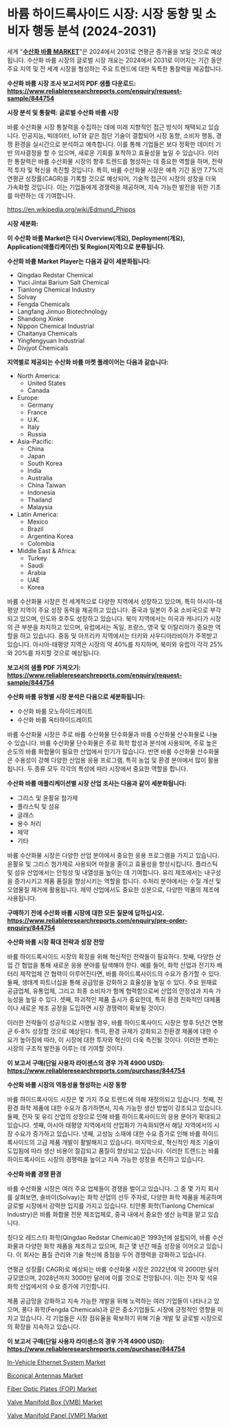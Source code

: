 <p><h1>바륨 하이드록사이드 시장: 시장 동향 및 소비자 행동 분석 (2024-2031)</h1></p><p>세계 "<strong><a href="https://www.reliableresearchreports.com/barium-hydroxide-r844754?utm_campaign=105&utm_medium=8&utm_source=Github&utm_content=ia&utm_term=11102024&utm_id=barium-hydroxide">수산화 바륨 MARKET</a></strong>"은 2024에서 2031로 연평균 증가율을 보일 것으로 예상됩니다. 수산화 바륨 시장의 글로벌 시장 개요는 2024에서 2031로 이어지는 기간 동안 주요 지역 및 전 세계 시장을 형성하는 주요 트렌드에 대한 독특한 통찰력을 제공합니다.</p>
<p><strong>수산화 바륨 시장 조사 보고서의 PDF 샘플 다운로드: <a href="https://www.reliableresearchreports.com/enquiry/request-sample/844754?utm_campaign=105&utm_medium=8&utm_source=Github&utm_content=ia&utm_term=11102024&utm_id=barium-hydroxide">https://www.reliableresearchreports.com/enquiry/request-sample/844754</a></strong></p>
<p><strong>시장 분석 및 통찰력: 글로벌 수산화 바륨 시장</strong></p>
<p><p>바륨 수산화물 시장 통찰력을 수집하는 데에 미래 지향적인 접근 방식이 채택되고 있습니다. 인공지능, 빅데이터, IoT와 같은 첨단 기술이 결합되어 시장 동향, 소비자 행동, 경쟁 환경을 실시간으로 분석하고 예측합니다. 이를 통해 기업들은 보다 정확한 데이터 기반 의사결정을 할 수 있으며, 새로운 기회를 포착하고 효율성을 높일 수 있습니다. 이러한 통찰력은 바륨 수산화물 시장의 향후 트렌드를 형성하는 데 중요한 역할을 하며, 전략적 투자 및 혁신을 촉진할 것입니다. 특히, 바륨 수산화물 시장은 예측 기간 동안 7.7%의 연평균 성장률(CAGR)을 기록할 것으로 예상되어, 기술적 접근이 시장의 성장을 더욱 가속화할 것입니다. 이는 기업들에게 경쟁력을 제공하며, 지속 가능한 발전을 위한 기초를 마련하는 데 기여합니다.</p></p>
<p><a href="%7CAUTHORITHY_DOMAIN_URL%7C?utm_campaign=105&utm_medium=8&utm_source=Github&utm_content=ia&utm_term=11102024&utm_id=barium-hydroxide">https://en.wikipedia.org/wiki/Edmund_Phipps</a></p>
<p><strong>시장 세분화:</strong></p>
<p><strong>이 수산화 바륨 Market은 다시 Overview(개요), Deployment(개요), Application(애플리케이션) 및 Region(지역)으로 분류됩니다.</strong></p>
<p><strong>수산화 바륨 Market Player는 다음과 같이 세분화됩니다:</strong></p>
<p><ul><li>Qingdao Redstar Chemical</li><li>Yuci Jintai Barium Salt Chemical</li><li>Tianlong Chemical Industry</li><li>Solvay</li><li>Fengda Chemicals</li><li>Langfang Jinnuo Biotechnology</li><li>Shandong Xinke</li><li>Nippon Chemical Industrial</li><li>Chaitanya Chemicals</li><li>Yingfengyuan Industrial</li><li>Divjyot Chemicals</li></ul></p>
<p><strong>지역별로 제공되는 수산화 바륨 마켓 플레이어는 다음과 같습니다:</strong></p>
<p><ul>
    <li>
        North America:
        <ul>
            <li>United States</li>
            <li>Canada</li>
        </ul>
    </li>
    <li>
        Europe:
        <ul>
            <li>Germany</li>
            <li>France</li>
            <li>U.K.</li>
            <li>Italy</li>
            <li>Russia</li>
        </ul>
    </li>
    <li>
        Asia-Pacific:
        <ul>
            <li>China</li>
            <li>Japan</li>
            <li>South Korea</li>
            <li>India</li>
            <li>Australia</li>
            <li>China Taiwan</li>
            <li>Indonesia</li>
            <li>Thailand</li>
            <li>Malaysia</li>
        </ul>
    </li>
    <li>
        Latin America:
        <ul>
            <li>Mexico</li>
            <li>Brazil</li>
            <li>Argentina Korea</li>
            <li>Colombia</li>
        </ul>
    </li>
    <li>
        Middle East & Africa:
        <ul>
            <li>Turkey</li>
            <li>Saudi</li>
            <li>Arabia</li>
            <li>UAE</li>
            <li>Korea</li>
        </ul>
    </li>
    </ul></p>
<p><p>바륨 수산화물 시장은 전 세계적으로 다양한 지역에서 성장하고 있으며, 특히 아시아-태평양 지역이 주요 성장 동력을 제공하고 있습니다. 중국과 일본이 주요 소비국으로 부각되고 있으며, 인도와 호주도 성장하고 있습니다. 북미 지역에서는 미국과 캐나다가 시장의 큰 부분을 차지하고 있으며, 유럽에서는 독일, 프랑스, 영국 및 이탈리아가 중요한 역할을 하고 있습니다. 중동 및 아프리카 지역에서는 터키와 사우디아라비아가 주목받고 있습니다. 아시아-태평양 지역은 시장의 약 40%를 차지하며, 북미와 유럽이 각각 25%와 20%를 차지할 것으로 예상됩니다.</p></p>
<p><strong>보고서의 샘플 PDF 가져오기: <a href="https://www.reliableresearchreports.com/enquiry/request-sample/844754?utm_campaign=105&utm_medium=8&utm_source=Github&utm_content=ia&utm_term=11102024&utm_id=barium-hydroxide">https://www.reliableresearchreports.com/enquiry/request-sample/844754</a></strong></p>
<p><strong>수산화 바륨 유형별 시장 분석은 다음으로 세분화됩니다:</strong></p>
<p><ul><li>수산화 바륨 모노하이드레이트</li><li>수산화 바륨 옥타하이드레이트</li></ul></p>
<p><p>바륨 수산화물 시장은 주로 바륨 수산화물 단수화물과 바륨 수산화물 산수화물로 나눌 수 있습니다. 바륨 수산화물 단수화물은 주로 화학 합성과 분석에 사용되며, 주로 높은 순도의 바륨 화합물이 필요한 산업에서 인기가 많습니다. 반면 바륨 수산화물 산수화물은 수용성이 강해 다양한 산업용 응용 프로그램, 특히 농업 및 환경 분야에서 많이 활용됩니다. 두 종류 모두 각각의 특성에 따라 시장에서 중요한 역할을 합니다.</p></p>
<p><strong>수산화 바륨 애플리케이션별 시장 산업 조사는 다음과 같이 세분화됩니다:</strong></p>
<p><ul><li>그리스 및 윤활유 첨가제</li><li>플라스틱 및 섬유</li><li>글래스</li><li>용수 처리</li><li>제약</li><li>기타</li></ul></p>
<p><p>바륨 수산화물 시장은 다양한 산업 분야에서 중요한 응용 프로그램을 가지고 있습니다. 윤활유 및 그리스 첨가제로 사용되어 마찰을 줄이고 효율성을 향상시킵니다. 플라스틱 및 섬유 산업에서는 안정성 및 내열성을 높이는 데 기여합니다. 유리 제조에서는 내구성을 증가시키고 제품 품질을 향상시키는 역할을 합니다. 수처리 분야에서는 수질 개선 및 오염물질 제거에 활용됩니다. 제약 산업에서도 중요한 성분으로, 다양한 약품의 제조에 사용됩니다.</p></p>
<p><strong>구매하기 전에 수산화 바륨 시장에 대한 모든 질문에 답하십시오. <a href="https://www.reliableresearchreports.com/enquiry/pre-order-enquiry/844754?utm_campaign=105&utm_medium=8&utm_source=Github&utm_content=ia&utm_term=11102024&utm_id=barium-hydroxide">https://www.reliableresearchreports.com/enquiry/pre-order-enquiry/844754</a></strong></p>
<p><strong>수산화 바륨 시장 확대 전략과 성장 전망</strong></p>
<p><p>바륨 하이드록사이드 시장의 확장을 위해 혁신적인 전략들이 필요하다. 첫째, 다양한 산업 간 협업을 통해 새로운 응용 분야를 탐색해야 한다. 예를 들어, 화학 산업과 전기차 배터리 제작업체 간 협력이 이루어진다면, 바륨 하이드록사이드의 수요가 증가할 수 있다. 둘째, 생태계 파트너십을 통해 공급망을 강화하고 효율성을 높일 수 있다. 주요 원재료 공급업체, 유통업체, 그리고 최종 소비자가 함께 협력함으로써 산업의 안정성과 지속 가능성을 높일 수 있다. 셋째, 파괴적인 제품 출시가 중요한데, 특히 환경 친화적인 대체품이나 새로운 제조 공정을 도입하면 시장 경쟁력이 확보될 것이다.</p><p>이러한 전략들이 성공적으로 시행될 경우, 바륨 하이드록사이드 시장은 향후 5년간 연평균 6-8% 성장할 것으로 예상된다. 특히, 환경 규제가 강화되고 친환경 제품에 대한 수요가 높아짐에 따라, 이 시장에 대한 투자와 혁신이 더욱 촉진될 것이다. 이러한 변화는 시장의 구조적 발전을 이루는 데 기여할 것이다.</p></p>
<p><strong>이 보고서 구매(단일 사용자 라이센스의 경우 가격 4900 USD): <a href="https://www.reliableresearchreports.com/purchase/844754?utm_campaign=105&utm_medium=8&utm_source=Github&utm_content=ia&utm_term=11102024&utm_id=barium-hydroxide">https://www.reliableresearchreports.com/purchase/844754</a></strong></p>
<p><strong>수산화 바륨 시장의 역동성을 형성하는 시장 동향</strong></p>
<p><p>바륨 하이드록사이드 시장은 몇 가지 주요 트렌드에 의해 재정의되고 있습니다. 첫째, 친환경 화학 제품에 대한 수요가 증가하면서, 지속 가능한 생산 방법이 강조되고 있습니다. 둘째, 전자 및 유리 산업의 성장으로 인해 바륨 하이드록사이드의 응용 분야가 확대되고 있습니다. 셋째, 아시아 태평양 지역에서의 산업화가 가속화되면서 해당 지역에서의 시장 수요가 증가하고 있습니다. 넷째, 고성능 소재에 대한 수요 증가로 인해 바륨 하이드록사이드의 고급 제품 개발이 활발해지고 있습니다. 마지막으로, 혁신적인 제조 기술이 도입됨에 따라 생산 비용이 절감되고 품질이 향상되고 있습니다. 이러한 트렌드는 바륨 하이드록사이드 시장의 경쟁력을 높이고 지속 가능한 성장을 촉진하고 있습니다.</p></p>
<p><strong>수산화 바륨 경쟁 환경</strong></p>
<p><p>바륨 수산화물 시장은 여러 주요 업체들이 경쟁을 벌이고 있습니다. 그 중 몇 가지 회사를 살펴보면, 솔바이(Solvay)는 화학 산업의 선두 주자로, 다양한 화학 제품을 제공하며 글로벌 시장에서 강력한 입지를 가지고 있습니다. 티안롱 화학(Tianlong Chemical Industry)은 바륨 화합물 전문 제조업체로, 중국 내에서 중요한 생산 능력을 맡고 있습니다.</p><p>칭다오 레드스타 화학(Qingdao Redstar Chemical)은 1993년에 설립되어, 바륨 수산화물과 다양한 화학 제품을 제조하고 있으며, 최근 몇 년간 매출 성장을 이어오고 있습니다. 이 회사는 품질 관리와 기술 혁신에 중점을 두어 경쟁력을 강화하고 있습니다.</p><p>연평균 성장률( CAGR)로 예상되는 바륨 수산화물 시장은 2022년에 약 2000만 달러 규모였으며, 2028년까지 3000만 달러에 이를 것으로 전망됩니다. 이는 전자 및 석유 화학 산업에서의 수요 증가에 기인합니다. </p><p>제품 공급망을 강화하고 지속 가능한 개발을 위해 노력하는 여러 기업들이 나타나고 있으며, 풍다 화학(Fengda Chemicals)과 같은 중소기업들도 시장에 긍정적인 영향을 미치고 있습니다. 각 기업들은 시장 점유율을 확보하기 위해 기술 개발 및 글로벌 시장으로의 확장을 지속하고 있습니다.</p></p>
<p><strong>이 보고서 구매(단일 사용자 라이센스의 경우 가격 4900 USD): <a href="https://www.reliableresearchreports.com/purchase/844754?utm_campaign=105&utm_medium=8&utm_source=Github&utm_content=ia&utm_term=11102024&utm_id=barium-hydroxide">https://www.reliableresearchreports.com/purchase/844754</a></strong></p>
<p><p><a href="https://issuu.com/reportprime-2/docs/in-vehicle-ethernet-system-market-s_7cac5d44599280?utm_campaign=105&utm_medium=8&utm_source=Github&utm_content=ia&utm_term=11102024&utm_id=barium-hydroxide">In-Vehicle Ethernet System Market</a></p><p><a href="https://issuu.com/reportprime-2/docs/biconical-antennas-market-size-2030_6d75c2a265ff76?utm_campaign=105&utm_medium=8&utm_source=Github&utm_content=ia&utm_term=11102024&utm_id=barium-hydroxide">Biconical Antennas Market</a></p><p><a href="https://www.linkedin.com/pulse/future-trends-global-fiber-optic-plates-fop-market-insights-analysis-xaclc?utm_campaign=105&utm_medium=8&utm_source=Github&utm_content=ia&utm_term=11102024&utm_id=barium-hydroxide">Fiber Optic Plates (FOP) Market</a></p><p><a href="https://www.linkedin.com/pulse/global-valve-manifold-box-vmb-market-status-2024-2031-yvbdc?utm_campaign=105&utm_medium=8&utm_source=Github&utm_content=ia&utm_term=11102024&utm_id=barium-hydroxide">Valve Manifold Box (VMB) Market</a></p><p><a href="https://www.linkedin.com/pulse/valve-manifold-panel-vmp-market-global-regional-analysis-focus-3u5af?utm_campaign=105&utm_medium=8&utm_source=Github&utm_content=ia&utm_term=11102024&utm_id=barium-hydroxide">Valve Manifold Panel (VMP) Market</a></p></p>